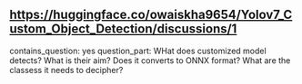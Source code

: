 ## https://huggingface.co/owaiskha9654/Yolov7_Custom_Object_Detection/discussions/1

contains_question: yes
question_part: WHat does customized model detects?
What is their aim?
Does it converts to ONNX format?
What are the classess it needs to decipher?